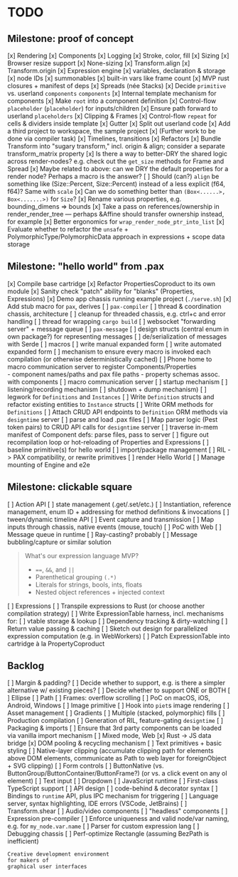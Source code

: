 # TODO


## Milestone: proof of concept

[x] Rendering 
[x] Components 
[x] Logging
[x] Stroke, color, fill
[x] Sizing
    [x] Browser resize support
    [x] None-sizing
    [x] Transform.align
    [x] Transform.origin
[x] Expression engine
    [x] variables, declaration & storage
    [x] node IDs
    [x] summonables
    [x] built-in vars like frame count
    [x] MVP rust closures + manifest of deps
[x] Spreads (née Stacks)
    [x] Decide `primitive` vs. userland `components`
    `components`
    [x] Internal template mechanism for components
    [x] Make `root` into a component definition
    [x] Control-flow `placeholder` (`placeholder`) for inputs/children
    [x] Ensure path forward to userland `placeholders`
    [x] Clipping & Frames
    [x] Control-flow `repeat` for cells & dividers inside template
    [x] Gutter
[x] Split out userland code
    [x] Add a third project to workspace, the sample project
    [x] (Further work to be done via compiler task)
[x] Timelines, transitions
[x] Refactors
    [x] Bundle Transform into "sugary transform," incl. origin & align; consider a separate transform_matrix property
    [x] Is there a way to better-DRY the shared logic across render-nodes?
e.g. check out the `get_size` methods for Frame and Spread
    [x] Maybe related to above:  can we DRY the default properties for a render node?
Perhaps a macro is the answer?
    [ ] Should (can?) `align` be something like (Size::Percent, Size::Percent) instead of a less explicit (f64, f64)?
    Same with `scale`
    [x] Can we do something better than `(Box<......>, Box<.......>)` for `Size`?
    [x] Rename various properties, e.g. bounding_dimens => bounds
    [x] Take a pass on references/ownership in render_render_tree — perhaps &Affine should transfer ownership instead, for example
    [x] Better ergonomics for `wrap_render_node_ptr_into_list`
    [x] Evaluate whether to refactor the `unsafe` + PolymorphicType/PolymorphicData approach in expressions + scope data storage



## Milestone: "hello world" from .pax


[x] Compile base cartridge
    [x] Refactor PropertiesCoproduct to its own module
    [x] Sanity check "patch" ability for "blanks" (Properties, Expressions)
    [x] Demo app chassis running example project (`./serve.sh`)
        [x] Add stub macro for `pax`, derives
[ ] `pax-compiler`
    [ ] thread & coordination chassis, architecture 
    [ ] cleanup for threaded chassis, e.g. ctrl+c and error handling
    [ ] thread for wrapping `cargo build`
    [ ] websocket "forwarding server" + message queue
[ ] `pax-message`
    [ ] design structs (central enum in own package?) for representing messages
    [ ] de/serialization of messages with Serde
[ ] macros
    [ ] write manual expanded form
    [ ] write automated expanded form
    [ ] mechanism to ensure every macro is invoked each compilation (or otherwise deterministically cached)
    [ ] Phone home to macro communication server to register Components/Properties   
        - component names/paths and pax file paths 
        - property schemas assoc. with components
[ ] macro communication server
    [ ] startup mechanism
    [ ] listening/recording mechanism
    [ ] shutdown + dump mechanism)
[ ] legwork for `Definitions` and `Instances`
    [ ] Write `Definition` structs and refactor existing entities to `Instance` structs
    [ ] Write ORM methods for `Definitions`
    [ ] Attach CRUD API endpoints to `Definition` ORM methods via `designtime` server
[ ] parse and load .pax files
    [ ] Map parser logic (Pest token pairs) to CRUD API calls for `designtime` server
    [ ] traverse in-mem manifest of Component defs: parse files, pass to server
    [ ] figure out recompilation loop or hot-reloading of Properties and Expressions
[ ] baseline primitive(s) for hello world
    [ ] import/package management
    [ ] RIL -> PAX compatibility, or rewrite primitives
[ ] render Hello World
    [ ] Manage mounting of Engine and e2e 

## Milestone: clickable square

[ ] Action API
    [ ] state management (.get/.set/etc.)
    [ ] Instantiation, reference management, enum ID + addressing for method definitions &
        invocations
    [ ] tween/dynamic timeline API
[ ] Event capture and transmission
    [ ] Map inputs through chassis, native events (mouse, touch)
        [ ] PoC with Web
    [ ] Message queue in runtime
    [ ] Ray-casting? probably
    [ ] Message bubbling/capture or similar solution

> What's our expression language MVP?
> - `==`, `&&`, and `||`
> - Parenthetical grouping `(.*)`
> - Literals for strings, bools, ints, floats
> - Nested object references + injected context

[ ] Expressions
    [ ] Transpile expressions to Rust (or choose another compilation strategy)
    [ ] Write ExpressionTable harness, incl. mechanisms for:
        [ ] vtable storage & lookup
        [ ] Dependency tracking & dirty-watching
        [ ] Return value passing & caching
    [ ] Sketch out design for parallelized expression computation (e.g. in WebWorkers)
    [ ] Patch ExpressionTable into cartridge à la PropertyCoproduct



## Backlog

[ ] Margin & padding?
    [ ] Decide whether to support, e.g. is there a simpler alternative w/ existing pieces?
    [ ] Decide whether to support ONE or BOTH
[ ] Ellipse
[ ] Path
[ ] Frames: overflow scrolling
[ ] PoC on macOS, iOS, Android, Windows
[ ] Image primitive
    [ ] Hook into `piet`s image rendering
    [ ] Asset management
[ ] Gradients
    [ ] Multiple (stacked, polymorphic) fills
[ ] Production compilation
    [  ] Generation of RIL, feature-gating `designtime`
[ ] Packaging & imports
    [ ] Ensure that 3rd party components can be loaded via vanilla import mechanism
[ ] Mixed mode, Web
    [x] Rust -> JS data bridge
    [x] DOM pooling & recycling mechanism
    [ ] Text primitives + basic styling
    [ ] Native-layer clipping (accumulate clipping path for elements above DOM elements, communicate as Path to web layer for foreignObject + SVG clipping)
    [ ] Form controls
    [ ] ButtonNative (vs. ButtonGroup/ButtonContainer/ButtonFrame?) (or vs. a click event on any ol element)
    [ ] Text input
    [ ] Dropdown
[ ] JavaScript runtime
    [ ] First-class TypeScript support
    [ ] API design
        [ ] code-behind & decorator syntax
    [ ] Bindings to `runtime` API, plus IPC mechanism for triggering
[ ] Language server, syntax highlighting, IDE errors (VSCode, JetBrains)
[ ] Transform.shear
[ ] Audio/video components
    [ ] "headless" components
[ ] Expression pre-compiler
    [ ] Enforce uniqueness and valid node/var naming, e.g. for `my_node.var.name`
    [ ] Parser for custom expression lang
[ ] Debugging chassis
[ ] Perf-optimize Rectangle (assuming BezPath is inefficient)



```
Creative development environment
for makers of
graphical user interfaces
```